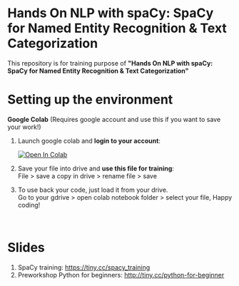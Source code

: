 # Hands On NLP with spaCy: SpaCy for Named Entity Recognition & Text Categorization

This repository is for training purpose of __"Hands On NLP with spaCy: SpaCy for Named Entity Recognition & Text Categorization"__

# Setting up the environment 
__Google Colab__ (Requires google account and use this if you want to save your work!)

1. Launch google colab and __login to your account__:

    [![Open In Colab](https://colab.research.google.com/assets/colab-badge.svg)](https://colab.research.google.com/github/sittimunirahar/nlp-training/blob/master/untitled.ipynb)

2. Save your file into drive and **use this file for training**: 
   <br>File > save a copy in drive > rename file > save
3. To use back your code, just load it from your drive. 
   <br>Go to your gdrive > open colab notebook folder > select your file, Happy coding!

<br>

# Slides
1. SpaCy training: https://tiny.cc/spacy_training
2. Preworkshop Python for beginners: http://tiny.cc/python-for-beginner
